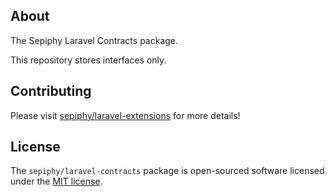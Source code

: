 
## About

The Sepiphy Laravel Contracts package.

This repository stores interfaces only.

## Contributing

Please visit [sepiphy/laravel-extensions](../../README.md) for more details!

## License

The `sepiphy/laravel-contracts` package is open-sourced software licensed under the [MIT license](LICENSE.md).
